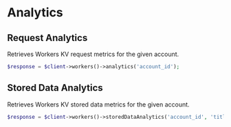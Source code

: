# Analytics

## Request Analytics

Retrieves Workers KV request metrics for the given account.

```php [php]
$response = $client->workers()->analytics('account_id');
```

## Stored Data Analytics

Retrieves Workers KV stored data metrics for the given account.

```php [php]
$response = $client->workers()->storedDataAnalytics('account_id', 'title');
```